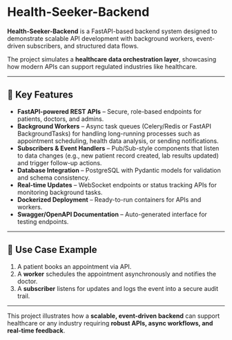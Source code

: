 # Health-Seeker-Backend

**Health-Seeker-Backend** is a FastAPI-based backend system designed to demonstrate scalable API development with background workers, event-driven subscribers, and structured data flows.

The project simulates a **healthcare data orchestration layer**, showcasing how modern APIs can support regulated industries like healthcare.

---

## 🔹 Key Features

- **FastAPI-powered REST APIs** – Secure, role-based endpoints for patients, doctors, and admins.  
- **Background Workers** – Async task queues (Celery/Redis or FastAPI BackgroundTasks) for handling long-running processes such as appointment scheduling, health data analysis, or sending notifications.  
- **Subscribers & Event Handlers** – Pub/Sub-style components that listen to data changes (e.g., new patient record created, lab results updated) and trigger follow-up actions.  
- **Database Integration** – PostgreSQL with Pydantic models for validation and schema consistency.  
- **Real-time Updates** – WebSocket endpoints or status tracking APIs for monitoring background tasks.  
- **Dockerized Deployment** – Ready-to-run containers for APIs and workers.  
- **Swagger/OpenAPI Documentation** – Auto-generated interface for testing endpoints.  

---

## 🔹 Use Case Example

1. A patient books an appointment via API.  
2. A **worker** schedules the appointment asynchronously and notifies the doctor.  
3. A **subscriber** listens for updates and logs the event into a secure audit trail.  

---

This project illustrates how a **scalable, event-driven backend** can support healthcare or any industry requiring **robust APIs, async workflows, and real-time feedback**.
